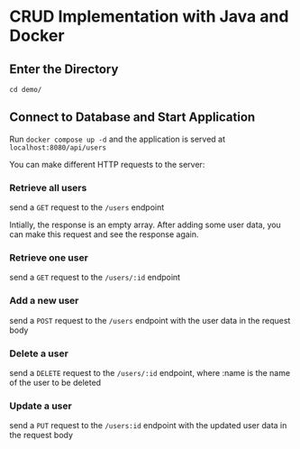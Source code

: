 # CRUD Implementation with Java and Docker

## Enter the Directory

`cd demo/`

## Connect to Database and Start Application

Run `docker compose up -d` and the application is served at `localhost:8080/api/users`

You can make different HTTP requests to the server:

### Retrieve all users

send a `GET` request to the `/users` endpoint

Intially, the response is an empty array. After adding some user data, you can make this request and see the response again.

### Retrieve one user

send a `GET` request to the `/users/:id` endpoint

### Add a new user

send a `POST` request to the `/users` endpoint with the user data in the request body

### Delete a user

send a `DELETE` request to the `/users/:id` endpoint, where :name is the name of the user to be deleted

### Update a user

send a `PUT` request to the `/users:id` endpoint with the updated user data in the request body
